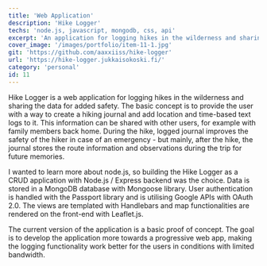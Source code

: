 ```yaml
---
title: 'Web Application'
description: 'Hike Logger'
techs: 'node.js, javascript, mongodb, css, api'
excerpt: 'An application for logging hikes in the wilderness and sharing the data for added safety. I challenged myself to learn more about node.js as well as Google APIs with OAuth 2.0. Hike Logger is the result of that challenge.'
cover_image: '/images/portfolio/item-11-1.jpg'
git: 'https://github.com/aaxxiiss/hike-logger'
url: 'https://hike-logger.jukkaisokoski.fi/'
category: 'personal'
id: 11
---
```


Hike Logger is a web application for logging hikes in the wilderness and sharing the data for added safety. The basic concept is to provide the user with a way to create a hiking journal and add location and time-based text logs to it. This information can be shared with other users, for example with family members back home. During the hike, logged journal improves the safety of the hiker in case of an emergency - but mainly, after the hike, the journal stores the route information and observations during the trip for future memories.

I wanted to learn more about node.js, so building the Hike Logger as a CRUD application with Node.js / Express backend was the choice. Data is stored in a MongoDB database with Mongoose library. User authentication is handled with the Passport library and is utilising Google APIs with OAuth 2.0. The views are templated with Handlebars and map functionalities are rendered on the front-end with Leaflet.js.

The current version of the application is a basic proof of concept. The goal is to develop the application more towards a progressive web app, making the logging functionality work better for the users in conditions with limited bandwidth.
